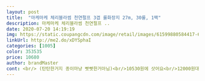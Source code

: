 ```yaml
---
layout: post 
title:  "마케마케 체리블라썸 천연펄프 3겹 롤화장지 27m, 30롤, 1팩" 
description: 마케마케 체리블라썸 천연펄프 ..
date: 2020-07-20 14:19:19 
img: https://static.coupangcdn.com/image/retail/images/61599880584417-6a69c2d0-8c17-4003-9611-b8b45292cf29.jpg 
linkUrl: http://me2.do/xDYSphaI 
categories: [1005] 
color: 353535 
price: 10680 
author: brandMaster 
cont: <br/> (탄탄한거지 종이마냥 빳빳한거아님)<br/>10530원에 삿어요<br/>12000원대 휴지랑 별차이없어요<br/>16000원대 급 이하론 5번째안에 듭니다!!<br/>2칸쓸거 3<br/> -5칸써야하고 가격면에서 오히려<br/>3겹 30롤<br/>3겹이라 많이 사용하지 않아도 돼요 훗 꽤 오랫동안<br/>가격대비 만족함으로 담에도 미리 구입해놓는걸로<br/>가격도 만족하구요 대형마트 가면 이 가격대 화장지가 많지 않아요 있다고 해도 이 큰걸 내가 직접 들고 와야 한다는 점 ㅠㅠ 이렇게 부피가 좀 있고 주기적으로 사야하는 제품들은 쿠팡을 이용하죠 ㅋ 집앞까지 친절배달에 벨 누르시고 가시더라구요 물론 배송문자도 남겨주시고 ㅎㅎ 이래서 제가 쿠팡 매니아 인가 봅니다<br/>개봉하고 화장실로 고고 ㅋㅋ<br/>거칠진 않지만 아 부드럽다는 생각은 절대 안 드는데 나는 너무 보들보들 부드러운 휴지 싫어함.<br/> 부드러움은 보통인데 나는 이 정도가 딱 좋음.<br/> 질겨보여 더 좋음.<br/><br/>그래서 이것저것 많이 써봣는대<br/>그래서 화장실용은 좀 좋은걸로<br/>그러나 객관적으로 하나하나 뜯어보니<br/>그러나 다 쓰고 재구매 때는 바로 구매보다는<br/> 
---
```

 